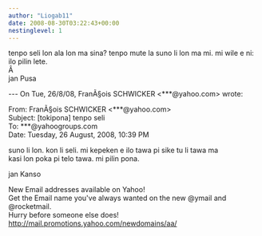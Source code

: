 ```yaml
---
author: "Liogab11"
date: 2008-08-30T03:22:43+00:00
nestinglevel: 1
---
```

tenpo seli lon ala lon ma sina? tenpo mute la suno li lon ma mi. mi wile e ni: ilo pilin lete.  
Â   
jan Pusa  
  
\--- On Tue, 26/8/08, FranÃ§ois SCHWICKER <\*\*\*@yahoo.com> wrote:  
  
From: FranÃ§ois SCHWICKER <\*\*\*@yahoo.com>  
Subject: \[tokipona\] tenpo seli  
To: \*\*\*@yahoogroups.com  
Date: Tuesday, 26 August, 2008, 10:39 PM  
  
  
  
  
  
  
suno li lon. kon li seli. mi kepeken e ilo tawa pi sike tu li tawa ma  
kasi lon poka pi telo tawa. mi pilin pona.  
  
jan Kanso  
  
  
  
  
  
  
  
  
  
  
  
  
  
  
  
  
New Email addresses available on Yahoo!  
Get the Email name you&#39;ve always wanted on the new @ymail and @rocketmail.  
Hurry before someone else does!  
http://mail.promotions.yahoo.com/newdomains/aa/